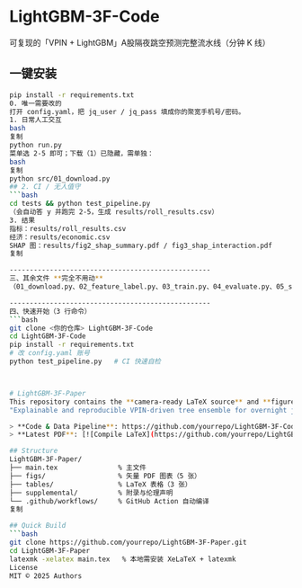 # LightGBM-3F-Code
可复现的「VPIN + LightGBM」A股隔夜跳空预测完整流水线（分钟 K 线）

## 一键安装
```bash
pip install -r requirements.txt
0. 唯一需要改的
打开 config.yaml，把 jq_user / jq_pass 填成你的聚宽手机号/密码。
1. 日常人工交互
bash
复制
python run.py
菜单选 2-5 即可；下载（1）已隐藏，需单独：
bash
复制
python src/01_download.py
## 2. CI / 无人值守
```bash
cd tests && python test_pipeline.py
（会自动答 y 并跑完 2-5，生成 results/roll_results.csv）
3. 结果
指标：results/roll_results.csv
经济：results/economic.csv
SHAP 图：results/fig2_shap_summary.pdf / fig3_shap_interaction.pdf
复制

--------------------------------------------------
三、其余文件 **完全不用动**  
（01_download.py、02_feature_label.py、03_train.py、04_evaluate.py、05_shap.py、utils.py、config.yaml、requirements.txt 均已在上轮给出，无需任何修改）

--------------------------------------------------
四、快速开始（3 行命令）
```bash
git clone <你的仓库> LightGBM-3F-Code
cd LightGBM-3F-Code
pip install -r requirements.txt
# 改 config.yaml 账号
python test_pipeline.py   # CI 快速自检



# LightGBM-3F-Paper  
This repository contains the **camera-ready LaTeX source** and **figures/tables only** for:  
"Explainable and reproducible VPIN-driven tree ensemble for overnight jump in Chinese mid- and small-caps with public minute-bar data" (Expert Systems With Applications, 2025).  

> **Code & Data Pipeline**: https://github.com/yourrepo/LightGBM-3F-Code  
> **Latest PDF**: [![Compile LaTeX](https://github.com/yourrepo/LightGBM-3F-Paper/actions/workflows/compile-latex.yml/badge.svg)](https://github.com/yourrepo/LightGBM-3F-Paper/actions)

## Structure
LightGBM-3F-Paper/
├── main.tex               % 主文件
├── figs/                  % 矢量 PDF 图表（5 张）
├── tables/                % LaTeX 表格（3 张）
├── supplemental/          % 附录与伦理声明
└── .github/workflows/     % GitHub Action 自动编译
复制

## Quick Build
```bash
git clone https://github.com/yourrepo/LightGBM-3F-Paper.git
cd LightGBM-3F-Paper
latexmk -xelatex main.tex   % 本地需安装 XeLaTeX + latexmk
License
MIT © 2025 Authors